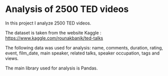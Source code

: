 # Analysis of 2500 TED videos
In this project I analyze 2500 TED videos.

The dataset is taken from the website Kaggle : https://www.kaggle.com/rounakbanik/ted-talks

The following data was used for analysis: name, comments, duration, rating, event, film_date, main speaker, related talks, speaker occupation, tags and views.

The main library used for analysis is Pandas.
